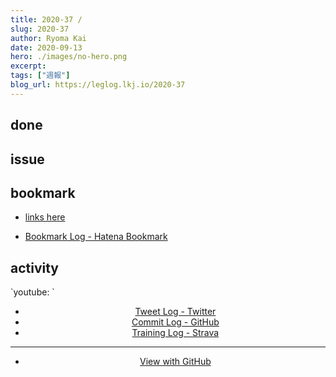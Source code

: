 ```yaml
---
title: 2020-37 / 
slug: 2020-37
author: Ryoma Kai
date: 2020-09-13
hero: ./images/no-hero.png
excerpt: 
tags: ["週報"]
blog_url: https://leglog.lkj.io/2020-37
---
```


<!--greeting here-->

## done

### 

## issue

### 

## bookmark

- [links here]()


- [Bookmark Log - Hatena Bookmark](https://b.hatena.ne.jp/Ryo_K/bookmark)

## activity

<Tweet tweetLink="" align="center" />
<Instagram instagramId="" />
`youtube: `

- [Tweet Log - Twitter](https://twitter.com/search?q=(from%3Alegnoh)%20until%3A2020-09-13%20since%3A2020-09-07%20-filter%3Areplies&src=typed_query)
- [Commit Log - GitHub](https://github.com/legnoh?tab=overview&from=2020-09-07&to=2020-09-13)
- [Training Log - Strava](https://www.strava.com/athletes/47349424/training/log)

----

- [View with GitHub](https://github.com/legnoh/leglog/blob/master/content/posts/202x/2020/37/index.md)
